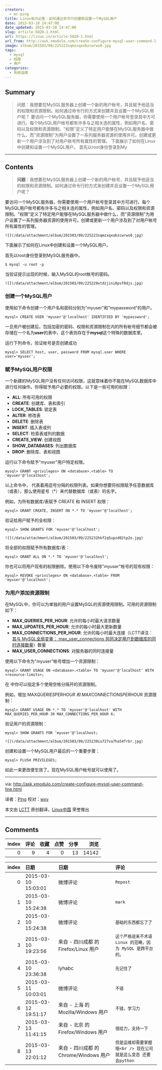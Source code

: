 ```yaml
---
creators:
  - mr-ping
title: Linux有问必答：如何通过命令行创建和设置一个MySQL用户
date: 2015-03-10 14:47:00
date_updated: 2015-03-10 14:47:00
slug: article-5020-1.html
url: https://linux.cn/article-5020-1.html
url_from: http://ask.xmodulo.com/create-configure-mysql-user-command-line.html
image: album/201503/09/225223sqmzxqxobzcwrws0.jpg
tags:
  - mysql
  - 权限
  - 用户
categories:
  - 系统运维
---
```


## Summary

> 问题：我想要在MySQL服务器上创建一个新的用户帐号，并且赋予他适当的权限和资源限制。如何通过命令行的方式来创建并且设置一个MySQL用户呢？  要访问一个MySQL服务器，你需要使用一个用户帐号登录其中方可进行。每个MySQL用户帐号都有许多与之相关连的属性，例如用户名、密码以及权限和资源限制。&quot;权限&quot;定义了特定用户能够在MySQL服务器中做什么，而&quot;资源限制&quot;为用户设置了一系列服务器资源的使用许可。创建或更新一个用户涉及到了对用户帐号所有属性的管理。  下面展示了如何在Linux中创建和设置一个MySQL用户。 首先以root身份登录到My

***

<!-- more -->

## Contents

> 
> **问题**：我想要在MySQL服务器上创建一个新的用户帐号，并且赋予他适当的权限和资源限制。如何通过命令行的方式来创建并且设置一个MySQL用户呢？
> 
> 
> 

要访问一个MySQL服务器，你需要使用一个用户帐号登录其中方可进行。每个MySQL用户帐号都有许多与之相关连的属性，例如用户名、密码以及权限和资源限制。"权限"定义了特定用户能够在MySQL服务器中做什么，而"资源限制"为用户设置了一系列服务器资源的使用许可。创建或更新一个用户涉及到了对用户帐号所有属性的管理。

`![](/data/attachment/album/201503/09/225223sqmzxqxobzcwrws0.jpg)`

下面展示了如何在Linux中创建和设置一个MySQL用户。

首先以root身份登录到MySQL服务器中。

```shell
$ mysql -u root -p
```

当验证提示出现的时候，输入MySQL的root帐号的密码。

`![](/data/attachment/album/201503/09/225229xtdzjini0pvf0djs.jpg)`

### 创建一个MySQL用户

使用如下命令创建一个用户名和密码分别为"myuser"和"mypassword"的用户。

```shell
mysql> CREATE USER 'myuser'@'localhost' IDENTIFIED BY 'mypassword';
```

一旦用户被创建后，包括加密的密码、权限和资源限制在内的所有帐号细节都会被存储在一个名为**user**的表中，这个表则存在于**mysql**这个特殊的数据库里。

运行下列命令，验证帐号是否创建成功

```shell
mysql> SELECT host, user, password FROM mysql.user WHERE user='myuser';
```

### 赋予MySQL用户权限

一个新建的MySQL用户没有任何访问权限，这就意味着你不能在MySQL数据库中进行任何操作。你得赋予用户必要的权限。以下是一些可用的权限：

* **ALL**: 所有可用的权限
* **CREATE**: 创建库、表和索引
* **LOCK\_TABLES**: 锁定表
* **ALTER**: 修改表
* **DELETE**: 删除表
* **INSERT**: 插入表或列
* **SELECT**: 检索表或列的数据
* **CREATE\_VIEW**: 创建视图
* **SHOW\_DATABASES**: 列出数据库
* **DROP**: 删除库、表和视图

运行以下命令赋予"myuser"用户特定权限。

```shell
mysql> GRANT <privileges> ON <database>.<table> TO 'myuser'@'localhost';
```

以上命令中，<privileges> 代表着用逗号分隔的权限列表。如果你想要将权限赋予任意数据库（或表），那么使用星号（\*）来代替数据库（或表）的名字。

例如，为所有数据库/表赋予 CREATE 和 INSERT 权限：

```shell
mysql> GRANT CREATE, INSERT ON *.* TO 'myuser'@'localhost';
```

验证给用户赋予的全权限：

```shell
mysql> SHOW GRANTS FOR 'myuser'@'localhost';
```

`![](/data/attachment/album/201503/09/225232hkf2q5upzd02tp2o.jpg)`

将全部的权限赋予所有数据库/表：

```shell
mysql> GRANT ALL ON *.* TO 'myuser'@'localhost';
```

你也可以将用户现有的权限删除。使用以下命令废除"myuser"帐号的现有权限：

```shell
mysql> REVOKE <privileges> ON <database>.<table> FROM 'myuser'@'localhost';
```

### 为用户添加资源限制

在MySQL中，你可以为单独的用户设置MySQL的资源使用限制。可用的资源限制如下：

* **MAX\_QUERIES\_PER\_HOUR**: 允许的每小时最大请求数量
* **MAX\_UPDATES\_PER\_HOUR**: 允许的每小时最大更新数量
* **MAX\_CONNECTIONS\_PER\_HOUR**: 允许的每小时最大连接（LCTT译注：[其与 MySQL全局变量： max\_user\_connections 共同决定用户到数据库的同时连接数量](http://dev.mysql.com/doc/refman/5.0/en/user-resources.html)）数量
* **MAX\_USER\_CONNECTIONS**: 对服务器的同时连接量

使用以下命令为"myuser"帐号增加一个资源限制：

```shell
mysql> GRANT USAGE ON <database>.<table> TO 'myuser'@'localhost' WITH <resource-limits>;
```

在 <resource-limits> 中你可以指定多个使用空格分隔开的资源限制。

例如，增加 MAX*QUERIES*PER*HOUR 和 MAX*CONNECTIONS*PER*HOUR 资源限制：

```shell
mysql> GRANT USAGE ON *.* TO 'myuser'@'localhost' WITH MAX_QUERIES_PER_HOUR 30 MAX_CONNECTIONS_PER_HOUR 6;
```

验证用户的资源限制：

```shell
mysql> SHOW GRANTS FOR 'myuser'@'localhost;
```

`![](/data/attachment/album/201503/09/225239iu727va7ha54frbr.jpg)`

创建和设置一个MySQL用户最后的一个重要步骤：

```shell
mysql> FLUSH PRIVILEGES;
```

如此一来更改便生效了。现在MySQL用户帐号就可以使用了。

---

via: <http://ask.xmodulo.com/create-configure-mysql-user-command-line.html>

译者：[Ping](http://weibo.com/370321376) 校对：[wxy](https://github.com/wxy)

本文由 [LCTT](https://github.com/LCTT/TranslateProject) 原创翻译，[Linux中国](https://linux.cn/) 荣誉推出

***

## Comments


|   index |   评论 |   收藏 |   点赞 |   分享 |   浏览 |
|--------:|-------:|-------:|-------:|-------:|-------:|
|       0 |      9 |      4 |      0 |     13 |  14142 |

|   index | 日期                | 日期                                   | 评论                                                           |
|--------:|:--------------------|:---------------------------------------|:---------------------------------------------------------------|
|       0 | 2015-03-10 15:03:01 | 微博评论                               | `Repost`                                                       |
|       1 | 2015-03-10 15:24:38 | 微博评论                               | `mark`                                                         |
|       2 | 2015-03-10 15:24:38 | 微博评论                               | `基础的东西都忘了了`                                           |
|       3 | 2015-03-10 19:23:56 | 来自 - 四川成都 的 Firefox/Linux 用户  | `这个严格说来不术语 Linux 的范畴，因为 MySQL 是跨平台的。`     |
|       4 | 2015-03-10 23:36:38 | lyhabc                                 | `先记住了`                                                     |
|       5 | 2015-03-11 10:03:01 | 微博评论                               | `不错`                                                         |
|       6 | 2015-03-12 19:51:17 | 来自 - 上海 的 Mozilla/Windows 用户    | `不错，学习力`                                                 |
|       7 | 2015-03-13 11:41:15 | 来自 - 北京 的 Firefox/Windows 用户    | `很给力，支持一下`                                             |
|       8 | 2015-03-13 22:01:12 | 来自 - 四川成都 的 Chrome/Windows 用户 | `但是运维却需要掌握哦<br /> 现在公司就是这么变态 还要会python` |
